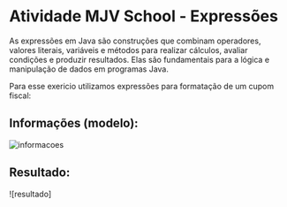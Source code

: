 # Atividade MJV School - Expressões

As expressões em Java são construções que combinam operadores, valores literais, variáveis e métodos para realizar cálculos, avaliar condições e produzir resultados. Elas são fundamentais para a lógica e manipulação de dados em programas Java.


Para esse exericio utilizamos expressões para formatação de um cupom fiscal:

## Informações (modelo):

![informacoes](https://sintaxe.netlify.app/assets/string-format-01.e29004af.png)

## Resultado:

![resultado]
